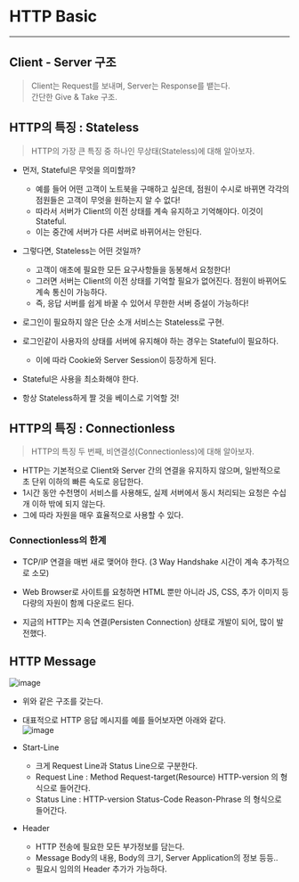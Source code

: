 # HTTP Basic
---
## Client - Server 구조
> Client는 Request를 보내며, Server는 Response를 뱉는다.  
> 간단한 Give & Take 구조.  

## HTTP의 특징 : Stateless
> HTTP의 가장 큰 특징 중 하나인 무상태(Stateless)에 대해 알아보자.  

- 먼저, Stateful은 무엇을 의미할까?
  - 예를 들어 어떤 고객이 노트북을 구매하고 싶은데, 점원이 수시로 바뀌면 각각의 점원들은 고객이 무엇을 원하는지 알 수 없다!
  - 따라서 서버가 Client의 이전 상태를 계속 유지하고 기억해야다. 이것이 Stateful.
  - 이는 중간에 서버가 다른 서버로 바뀌어서는 안된다.
- 그렇다면, Stateless는 어떤 것일까?
  - 고객이 애초에 필요한 모든 요구사항들을 동봉해서 요청한다!
  - 그러면 서버는 Client의 이전 상태를 기억할 필요가 없어진다. 점원이 바뀌어도 계속 통신이 가능하다.
  - 즉, 응답 서버를 쉽게 바꿀 수 있어서 무한한 서버 증설이 가능하다!

- 로그인이 필요하지 않은 단순 소개 서비스는 Stateless로 구현.
- 로그인같이 사용자의 상태를 서버에 유지해야 하는 경우는 Stateful이 필요하다.
  - 이에 따라 Cookie와 Server Session이 등장하게 된다.
- Stateful은 사용을 최소화해야 한다.
- 항상 Stateless하게 짤 것을 베이스로 기억할 것!

## HTTP의 특징 : Connectionless
> HTTP의 특징 두 번째, 비연결성(Connectionless)에 대해 알아보자.  
- HTTP는 기본적으로 Client와 Server 간의 연결을 유지하지 않으며, 일반적으로 초 단위 이하의 빠른 속도로 응답한다.
- 1시간 동안 수천명이 서비스를 사용해도, 실제 서버에서 동시 처리되는 요청은 수십개 이하 밖에 되지 않는다.
- 그에 따라 자원을 매우 효율적으로 사용할 수 있다.

### Connectionless의 한계
- TCP/IP 연결을 매번 새로 맺어야 한다. (3 Way Handshake 시간이 계속 추가적으로 소모)
- Web Browser로 사이트를 요청하면 HTML 뿐만 아니라 JS, CSS, 추가 이미지 등 다량의 자원이 함께 다운로드 된다.  

- 지금의 HTTP는 지속 연결(Persisten Connection) 상태로 개발이 되어, 많이 발전했다.

## HTTP Message  
![image](https://user-images.githubusercontent.com/71700079/154506358-d4b8c8d9-3851-4f49-8d78-ff42d4d88697.png)  
- 위와 같은 구조를 갖는다.
- 대표적으로 HTTP 응답 메시지를 예를 들어보자면 아래와 같다.  
![image](https://user-images.githubusercontent.com/71700079/154506510-f3e4120f-d718-4f14-b831-16071513e13d.png)  
  
- Start-Line
  - 크게 Request Line과 Status Line으로 구분한다.
  - Request Line : Method Request-target(Resource) HTTP-version 의 형식으로 들어간다.
  - Status Line : HTTP-version Status-Code Reason-Phrase 의 형식으로 들어간다.
- Header
  - HTTP 전송에 필요한 모든 부가정보를 담는다.
  - Message Body의 내용, Body의 크기, Server Application의 정보 등등..
  - 필요시 임의의 Header 추가가 가능하다.
